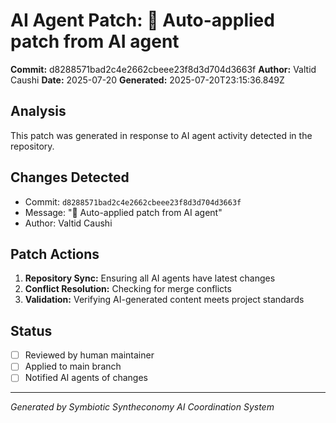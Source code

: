 # AI Agent Patch: 🤖 Auto-applied patch from AI agent

**Commit:** d8288571bad2c4e2662cbeee23f8d3d704d3663f
**Author:** Valtid Caushi
**Date:** 2025-07-20
**Generated:** 2025-07-20T23:15:36.849Z

## Analysis

This patch was generated in response to AI agent activity detected in the repository.

## Changes Detected

- Commit: `d8288571bad2c4e2662cbeee23f8d3d704d3663f`
- Message: "🤖 Auto-applied patch from AI agent"
- Author: Valtid Caushi

## Patch Actions

1. **Repository Sync:** Ensuring all AI agents have latest changes
2. **Conflict Resolution:** Checking for merge conflicts
3. **Validation:** Verifying AI-generated content meets project standards

## Status

- [ ] Reviewed by human maintainer
- [ ] Applied to main branch
- [ ] Notified AI agents of changes

---
*Generated by Symbiotic Syntheconomy AI Coordination System*
